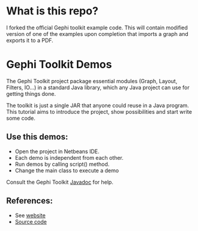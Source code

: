 # What is this repo?
I forked the official Gephi toolkit example code. This will contain modified version of one of the examples upon completion that imports a graph and exports it to a PDF.

# Gephi Toolkit Demos

The Gephi Toolkit project package essential modules (Graph, Layout, Filters, IO...) in a standard Java library, which any Java project can use for getting things done.

The toolkit is just a single JAR that anyone could reuse in a Java program. This tutorial aims to introduce the project, show possibilities and start write some code.

## Use this demos:

- Open the project in Netbeans IDE.
- Each demo is independent from each other.
- Run demos by calling script() method.
- Change the main class to execute a demo

Consult the Gephi Toolkit [Javadoc](https://gephi.org/gephi-toolkit/0.9.2/apidocs/) for help.

## References:

* See [website](http://gephi.org/toolkit)
* [Source code](https://github.com/gephi/gephi-toolkit-demos)
